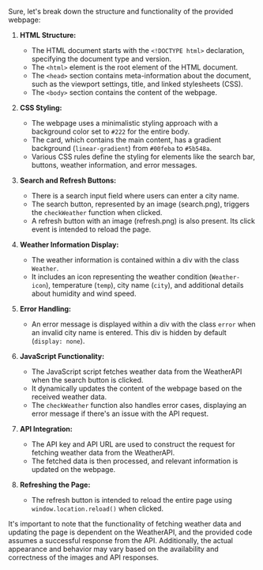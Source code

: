 Sure, let's break down the structure and functionality of the provided webpage:

1. **HTML Structure:**
   - The HTML document starts with the `<!DOCTYPE html>` declaration, specifying the document type and version.
   - The `<html>` element is the root element of the HTML document.
   - The `<head>` section contains meta-information about the document, such as the viewport settings, title, and linked stylesheets (CSS).
   - The `<body>` section contains the content of the webpage.

2. **CSS Styling:**
   - The webpage uses a minimalistic styling approach with a background color set to `#222` for the entire body.
   - The card, which contains the main content, has a gradient background (`linear-gradient`) from `#00feba` to `#5b548a`.
   - Various CSS rules define the styling for elements like the search bar, buttons, weather information, and error messages.

3. **Search and Refresh Buttons:**
   - There is a search input field where users can enter a city name.
   - The search button, represented by an image (search.png), triggers the `checkWeather` function when clicked.
   - A refresh button with an image (refresh.png) is also present. Its click event is intended to reload the page.

4. **Weather Information Display:**
   - The weather information is contained within a div with the class `Weather`.
   - It includes an icon representing the weather condition (`Weather-icon`), temperature (`temp`), city name (`city`), and additional details about humidity and wind speed.

5. **Error Handling:**
   - An error message is displayed within a div with the class `error` when an invalid city name is entered. This div is hidden by default (`display: none`).

6. **JavaScript Functionality:**
   - The JavaScript script fetches weather data from the WeatherAPI when the search button is clicked.
   - It dynamically updates the content of the webpage based on the received weather data.
   - The `checkWeather` function also handles error cases, displaying an error message if there's an issue with the API request.

7. **API Integration:**
   - The API key and API URL are used to construct the request for fetching weather data from the WeatherAPI.
   - The fetched data is then processed, and relevant information is updated on the webpage.

8. **Refreshing the Page:**
   - The refresh button is intended to reload the entire page using `window.location.reload()` when clicked.

It's important to note that the functionality of fetching weather data and updating the page is dependent on the WeatherAPI, and the provided code assumes a successful response from the API. Additionally, the actual appearance and behavior may vary based on the availability and correctness of the images and API responses.
